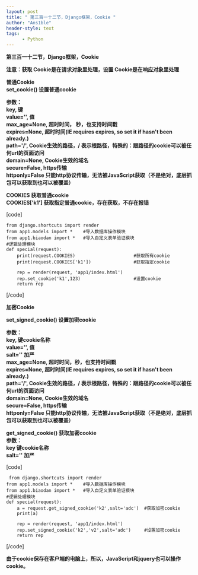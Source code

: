 ```yaml
---
layout: post
title: " 第三百一十二节，Django框架，Cookie "
author: "Ans1ble"
header-style: text
tags:
      - Python
---
```


**第三百一十二节，Django框架，Cookie**

**注意：获取 **Cookie是在请求对象里处理，设置 **Cookie是在响应对象里处理******

**普通Cookie**  
 **set_cookie() 设置普通cookie**

**参数：**  
 **key, 键**  
 **value='', 值**  
 **max_age=None, 超时时间， **秒，也支持时间戳****  
 **expires=None, 超时时间(IE requires expires, so set it if hasn't been
already.)**  
 **path='/', Cookie生效的路径，/ 表示根路径，特殊的：跟路径的cookie可以被任何url的页面访问**  
 **domain=None, Cookie生效的域名**  
 **secure=False, https传输**  
 **httponly=False 只能http协议传输，无法被JavaScript获取（不是绝对，底层抓包可以获取到也可以被覆盖）**

**COOKIES 获取普通cookie**  
 **COOKIES['k1'] 获取指定普通cookie，存在获取，不存在报错**

[code]

    from django.shortcuts import render
    from app1.models import *    #导入数据库操作模块
    from app1.biaodan import *   #导入自定义表单验证模块
    #逻辑处理模块
    def special(request):
        print(request.COOKIES)                      #获取所有cookie
        print(request.COOKIES['k1'])                #获取指定cookie
    
        rep = render(request, 'app1/index.html')
        rep.set_cookie('k1',123)                    #设置cookie
        return rep
[/code]



**加密Cookie**

**set_signed_cookie() 设置加密cookie**

**参数：**  
 **key, 键cookie名称**  
 **value='', 值**  
 **salt='' 加严**  
 **max_age=None, 超时时间，秒，也支持时间戳**  
 **expires=None, 超时时间(IE requires expires, so set it if hasn't been
already.)**  
 **path='/', Cookie生效的路径，/ 表示根路径，特殊的：跟路径的cookie可以被任何url的页面访问**  
 **domain=None, Cookie生效的域名**  
 **secure=False, https传输**  
 **httponly=False 只能http协议传输，无法被JavaScript获取（不是绝对，底层抓包可以获取到也可以被覆盖）**

**get_signed_cookie() 获取加密cookie**  
 **参数：**  
 **key 键cookie名称**  
 **salt='' 加严**

[code]

     from django.shortcuts import render
    from app1.models import *    #导入数据库操作模块
    from app1.biaodan import *   #导入自定义表单验证模块
    #逻辑处理模块
    def special(request):
        a = request.get_signed_cookie('k2',salt='adc')  #获取加密cookie
        print(a)
    
        rep = render(request, 'app1/index.html')
        rep.set_signed_cookie('k2','v2',salt='adc')     #设置加密cookie
        return rep
[/code]



**由于cookie保存在客户端的电脑上，所以，JavaScript和jquery也可以操作cookie。**

